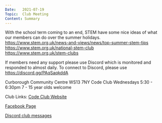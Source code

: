 ```yaml
---
Date:   2021-07-19
Topic:  Club Meeting
Content: Summary
---
```

With the school term coming to an end, STEM have some nice ideas of what our members can do over the summer holidays.
https://www.stem.org.uk/news-and-views/news/top-summer-stem-tips
https://www.stem.org.uk/national-stem-club
https://www.stem.org.uk/stem-clubs

If members need any support please use Discord which is monitored and responded to almost daily. To connect to Discord, please use https://discord.gg/PAqSaqkddA

Curborough Community Centre
WS13 7NY
Code Club
Wednesdays 5:30 - 6:30pm
7 - 15 year olds welcome

Club Links:
[Code Club Website](https://lichfield-code-club.github.io/)

[Facebook Page](https://www.facebook.com/LichfieldCoders)

[Discord club messages](https://discord.gg/szz6xGK)
